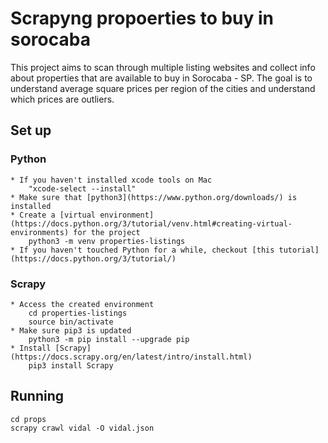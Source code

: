 # Scrapyng propoerties to buy in sorocaba

This project aims to scan through multiple listing websites and collect info about properties that are available to buy in Sorocaba - SP. 
The goal is to understand average square prices per region of the cities and understand which prices are outliers.  

## Set up

### Python
	* If you haven't installed xcode tools on Mac
		"xcode-select --install"
	* Make sure that [python3](https://www.python.org/downloads/) is installed
	* Create a [virtual environment](https://docs.python.org/3/tutorial/venv.html#creating-virtual-environments) for the project
		python3 -m venv properties-listings
	* If you haven't touched Python for a while, checkout [this tutorial](https://docs.python.org/3/tutorial/)

### Scrapy
	* Access the created environment 
		cd properties-listings
		source bin/activate
	* Make sure pip3 is updated
		python3 -m pip install --upgrade pip
	* Install [Scrapy](https://docs.scrapy.org/en/latest/intro/install.html)
		pip3 install Scrapy

## Running
	cd props
	scrapy crawl vidal -O vidal.json
